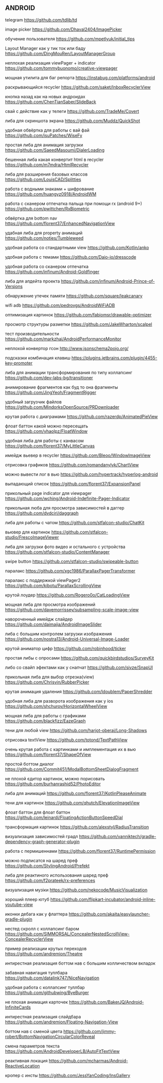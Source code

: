 
## ANDROID

 telegram https://github.com/tdlib/td

 image picker https://github.com/Dhaval2404/ImagePicker

 обучение пользователя https://github.com/mpetlyuk/initial_tips

 Layout Manager как у тик ток или баду https://github.com/DingMouRen/LayoutManagerGroup

 неплохая реализация viewPager + indicator https://github.com/tommybuonomo/creative-viewpager
 
 мощная утилита для баг репорта https://instabug.com/platforms/android
 
 раскрывающийся recycler https://github.com/saket/InboxRecyclerView
 
 кнопка назад как на новых андроидах https://github.com/ChenTianSaber/SlideBack
 
 свай с действие как у телеги https://github.com/TradeMe/Covert

 либа для скриншота экрана https://github.com/Muddz/QuickShot

 удобная обвёртка для работы с вай фай https://github.com/isuPatches/WiseFy
 
 простая либа для анимация загрузки https://github.com/SaeedMasoumi/DialerLoading

 бешенная либа какая конвертит html в recycler https://github.com/m7mdra/HtmlRecycler 
 
 либа для разширения базовых классов https://github.com/LouisCAD/Splitties
 
 работа с водными знаками + шифрование https://github.com/huangyz0918/AndroidWM
 
 работа с сканером отпечатка пальца при помощи rx (android 9+) https://github.com/pwittchen/RxBiometric
 
 обвёртка для bottom nav https://github.com/florent37/EnhancedNavigationView
 
 удабная либа для property анимаций https://github.com/noties/Tumbleweed
 
 удобная работа со стандартными view https://github.com/Kotlin/anko

 удобная работа с темами https://github.com/Daio-io/dresscode
 
 удобная работа со сканером отпечатка https://github.com/infinum/Android-Goldfinger
 
 либа для апдейта проекта https://github.com/infinum/Android-Prince-of-Versions
 
 обнаружение утечек памяти https://github.com/square/leakcanary
 
 wifi adb https://github.com/pedrovgs/AndroidWiFiADB
 
 оптимизация картинок https://github.com/fabiomsr/drawable-optimizer
 
 просмотр структуры разметки https://github.com/JakeWharton/scalpel
 
 тест производительности https://github.com/markzhai/AndroidPerformanceMonitor
 
 неплохой конвертор гсон http://www.jsonschema2pojo.org/
 
 подсказки комбинация клавиш https://plugins.jetbrains.com/plugin/4455-key-promoter
 
 либа для анимации трансформирования по типу коллапсинг https://github.com/dev-labs-bg/transitioner
 
 анимирование фрагментов как буд то она фрагменты https://github.com/JingYeoh/FragmentRigger
 
 удобный загрузчик файлов https://github.com/MindorksOpenSource/PRDownloader
 
 крутая работа с диаграмами https://github.com/razerdp/AnimatedPieView
 
 флоат баттон какой можно пересещать https://github.com/yhaolpz/FloatWindow

 удобная либа для работы с канвасом https://github.com/florent37/MyLittleCanvas

 имейдж вьевер в recycler https://github.com/Bleoo/WindowImageView
 
 отрисовка графиков https://github.com/romandanylyk/ChartView
 
 можно вывести лог в вью https://github.com/hypertrack/hyperlog-android
 
 выпадающий список https://github.com/florent37/ExpansionPanel
 
 прикольный page indicator для viewpager https://github.com/wching/Android-Indefinite-Pager-Indicator
 
 прикольная люба для просмотра зависимостей в даггер https://github.com/dvdciri/daggraph
 
 либа для работы с чатом https://github.com/stfalcon-studio/ChatKit
 
 вьювер для картинок https://github.com/stfalcon-studio/FrescoImageViewer

либа для загрузки фото видео и остального с устройства https://github.com/stfalcon-studio/ContentManager

swipe button https://github.com/stfalcon-studio/swipeable-button

паралакс https://github.com/xgc1986/ParallaxPagerTransformer

паралакс с поддержкой viewPager2 https://github.com/kibotu/ParallaxScrollingView

крутой лоудер https://github.com/Rogero0o/CatLoadingView

мощная либа для просмотра изображений https://github.com/davemorrissey/subsampling-scale-image-view

навороченный имейдж слайдер https://github.com/daimajia/AndroidImageSlider

либа с большим контролем загрузки изображения https://github.com/nostra13/Android-Universal-Image-Loader

крутой аниматор цифр https://github.com/robinhood/ticker

простая либы с опросами https://github.com/quickbirdstudios/SurveyKit

либо со свайп эфектами как у снапчат https://github.com/sivze/SnapUI

прикольная либа для выбор отрезка(view) https://github.com/Chrisvin/RubberPicker

крутая анимация удаления https://github.com/ldoublem/PaperShredder

удобная либа для разворота изображения как у ios https://github.com/shchurov/HorizontalWheelView

мощная либа для работы с графиками https://github.com/blackfizz/EazeGraph

тени для любой view https://github.com/harjot-oberai/Long-Shadows

отрисовка textView https://github.com/totond/TextPathView

очень крутая работа с картинками и имплементация их в вью https://github.com/florent37/ShapeOfView

простой боттом диалог https://github.com/Commit451/ModalBottomSheetDialogFragment

не плохой єдитор картинок, можно порисовать https://github.com/burhanrashid52/PhotoEditor

либа для анимаций https://github.com/florent37/KotlinPleaseAnimate

тени для картинок https://github.com/qhutch/ElevationImageView

флоат баттон для флоат баттон https://github.com/leinardi/FloatingActionButtonSpeedDial

трансформация картинок https://github.com/alexstyl/RadiusTransition

визуализация зависимостей градл https://github.com/vanniktech/gradle-dependency-graph-generator-plugin

работа с пермишеннами https://github.com/florent37/RuntimePermission

можно подписатся на шаред преф https://github.com/StylingAndroid/Prefekt

либа для реактиного использования шаред преф https://github.com/f2prateek/rx-preferences

визуализация музіки https://github.com/nekocode/MusicVisualization

хороший плеер ютуб https://github.com/flipkart-incubator/android-inline-youtube-view

иконки дебага как у флаттера https://github.com/akaita/easylauncher-gradle-plugin

нестед скролл с коллапсинг баром https://github.com/SIMMORSAL/ConcealerNestedScrollView-ConcealerRecyclerView

пример реализации крутых переходов https://github.com/andremion/Theatre

интирестная реализация боттом нав с большим колличеством вкладок

забавная навигация туллбара https://github.com/datalink747/NiceNavigation

удобная работа с коллапсинг туллбар https://github.com/githubwing/ByeBurger

не плохая анимация карточек https://github.com/BakerJQ/Android-InfiniteCards

интирестная реализация слайдбара https://github.com/andremion/Floating-Navigation-View

боттом нав с сменой цвета https://github.com/jimmy-robert/BottomNavigationCircularColorReveal

смена параметров текста https://github.com/AndroidDeveloperLB/AutoFitTextView

реактивная локация https://github.com/mcharmas/Android-ReactiveLocation

кропер с инсты https://github.com/JessYanCoding/InsGallery





